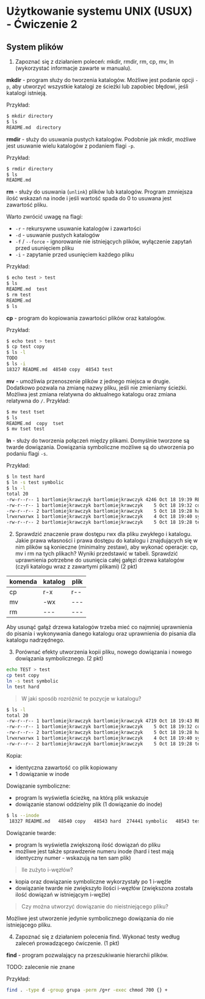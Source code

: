 # Użytkowanie systemu UNIX (USUX) - Ćwiczenie 2

## System plików

1. Zapoznać się z działaniem poleceń: mkdir, rmdir, rm, cp, mv, ln (wykorzystać informacje zawarte w manualu).

**mkdir** - program służy do tworzenia katalogów. Możliwe jest podanie opcji `-p`, aby utworzyć wszystkie katalogi ze ścieżki lub zapobiec błędowi, jeśli katalogi istnieją.

Przykład:
```sh
$ mkdir directory
$ ls
README.md  directory
```

**rmdir** - służy do usuwania pustych katalogów. Podobnie jak mkdir, możliwe jest usuwanie wielu katalogów z podaniem flagi `-p`.

Przykład:
```sh
$ rmdir directory
$ ls
README.md
```

**rm** - służy do usuwania (`unlink`) plików lub katalogów. Program zmniejsza ilość wskazań na inode i jeśli wartość spada do 0 to usuwana jest zawartość pliku.

Warto zwrócić uwagę na flagi:
- `-r` - rekursywne usuwanie katalogów i zawartości
- `-d` - usuwanie pustych katalogów
- `-f` / `--force` - ignorowanie nie istniejących plików, wyłączenie zapytań przed usunięciem pliku
- `-i` - zapytanie przed usunięciem każdego pliku

Przykład:
```sh
$ echo test > test
$ ls
README.md  test
$ rm test
README.md
$ ls
```

**cp** - program do kopiowania zawartości plików oraz katalogów.

Przykład:
```sh
$ echo test > test
$ cp test copy
$ ls -l
TODO
$ ls -i
18327 README.md  48540 copy  48543 test
```

**mv** - umożliwia przenoszenie plików z jednego miejsca w drugie. Dodatkowo pozwala na zmianę nazwy pliku, jeśli nie zmieniamy ścieżki. Możliwa jest zmiana relatywna do aktualnego katalogu oraz zmiana relatywna do `/`.
Przykład:
```sh
$ mv test tset
$ ls
README.md  copy  tset
$ mv tset test
```

**ln**  - służy do tworzenia połączeń między plikami. Domyślnie tworzone są twarde dowiązania. Dowiązania symboliczne możliwe są do utworzenia po podaniu flagi `-s`.

Przykład:
```sh
$ ln test hard
$ ln -s test symbolic
$ ls -l
total 20
-rw-r--r-- 1 bartlomiejkrawczyk bartlomiejkrawczyk 4246 Oct 18 19:39 README.md
-rw-r--r-- 1 bartlomiejkrawczyk bartlomiejkrawczyk    5 Oct 18 19:32 copy
-rw-r--r-- 2 bartlomiejkrawczyk bartlomiejkrawczyk    5 Oct 18 19:28 hard
lrwxrwxrwx 1 bartlomiejkrawczyk bartlomiejkrawczyk    4 Oct 18 19:40 symbolic -> test
-rw-r--r-- 2 bartlomiejkrawczyk bartlomiejkrawczyk    5 Oct 18 19:28 test
```

2. Sprawdzić znaczenie praw dostępu rwx dla pliku zwykłego i katalogu. Jakie prawa własności i prawa dostępu do katalogu i znajdujących się w nim plików są konieczne (minimalny zestaw), aby wykonać operacje: cp, mv i rm na tych plikach? Wyniki przedstawić w tabeli. Sprawdzić uprawnienia potrzebne do usunięcia całej gałęzi drzewa katalogów (czyli katalogu wraz z zawartymi plikami) (2 pkt)

komenda | katalog | plik
--------|---------|-----
cp      | r-x     | r--
mv      | -wx     | ---
rm      | ---     | ---

Aby usunąć gałąź drzewa katalogów trzeba mieć co najmniej uprawnienia do pisania i wykonywania danego katalogu oraz uprawnienia do pisania dla katalogu nadrzędnego.

3. Porównać efekty utworzenia kopii pliku, nowego dowiązania i nowego dowiązania symbolicznego. (2 pkt)

```sh
echo TEST > test
cp test copy
ln -s test symbolic
ln test hard
```

> W jaki sposób rozróżnić te pozycje w katalogu?

```sh
$ ls -l
total 20
-rw-r--r-- 1 bartlomiejkrawczyk bartlomiejkrawczyk 4719 Oct 18 19:43 README.md
-rw-r--r-- 1 bartlomiejkrawczyk bartlomiejkrawczyk    5 Oct 18 19:32 copy
-rw-r--r-- 2 bartlomiejkrawczyk bartlomiejkrawczyk    5 Oct 18 19:28 hard
lrwxrwxrwx 1 bartlomiejkrawczyk bartlomiejkrawczyk    4 Oct 18 19:40 symbolic -> test
-rw-r--r-- 2 bartlomiejkrawczyk bartlomiejkrawczyk    5 Oct 18 19:28 test
```

Kopia:
- identyczna zawartość co plik kopiowany
- 1 dowiązanie w inode

Dowiązanie symboliczne:
- program ls wyświetla ścieżkę, na którą plik wskazuje
- dowiązanie stanowi oddzielny plik (1 dowiązanie do inode)

```sh
$ ls --inode
 18327 README.md   48540 copy   48543 hard  274441 symbolic   48543 test
```

Dowiązanie twarde:
- program ls wyświetla zwiększoną ilość dowiązań do pliku
- możliwe jest także sprawdzenie numeru inode (hard i test mają identyczny numer - wskazują na ten sam plik)

> Ile zużyto i-węzłów?

- kopia oraz dowiązanie symboliczne wykorzystały po 1 i-węźle
- dowiązanie twarde nie zwiększyło ilości i-węzłów (zwiększona została ilość dowiązań w istniejącym i-węźle)

> Czy można utworzyć dowiązanie do nieistniejącego pliku?

Możliwe jest utworzenie jedynie symbolicznego dowiązania do nie istniejącego pliku.

4. Zapoznać się z działaniem polecenia find. Wykonać testy według zaleceń prowadzącego ćwiczenie. (1 pkt)

**find** - program pozwalający na przeszukiwanie hierarchii plików.

TODO: zalecenie nie znane

Przykład:
```sh
find . -type d -group grupa -perm /g+r -exec chmod 700 {} +
```

